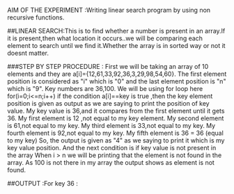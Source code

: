 
AIM OF THE EXPERIMENT :Writing linear search program by using non recursive functions.

##LINEAR SEARCH:This is to find whether a number is present in an array.If it is present,then what location it occurs..we will be comparing each element to search until we find it.Whether the array is in sorted way or not it doesnt matter.

###STEP BY STEP PROCEDURE :
First we will be taking an array of 10 elements and they are a[i]={12,61,33,92,36,3,29,98,54,60}.
The first element position is considered as "i" which is "0" and the last element position is "n" which is "9".
Key numbers are 36,100.
We will be using for loop here for(i=0;i<=n;i++)
if the condition a[i]==key is true ,then the key element position is given as output as we are saying to print the position of key value.
My key value is 36,and it compares from the first element until it gets 36.
My first element is 12 ,not equal to my key element.
My second element is 61,not equal to my key.
My third element is 33,not equal to my key.
My fourth element is 92,not equal to my key.
My fifth element is 36 = 36 (equal to my key)
So, the output is given as "4" as we saying to print it which is my key value position.
And the next condition is if key value is not present in the array When i > n we will be printing that the element is not found in the array.
As 100 is not there in my array the output shows as element is not found.

##OUTPUT :For key 36 :
